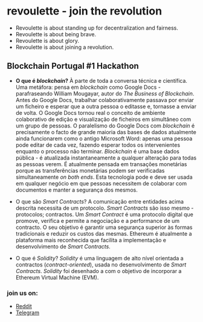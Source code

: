 # revoulette - join the revolution
* Revoulette is about standing up for decentralization and fairness.
* Revoulette is about being brave. 
* Revoulette is about glory.
* Revoulette is about joining a revolution. 

## Blockchain Portugal #1 Hackathon

* **O que é *blockchain*?**
À parte de toda a conversa técnica e científica. Uma metáfora: pensa em *blockchain* como 
Google Docs - parafraseando William Mougayar, autor do *The Business of Blockchain*. Antes do Google Docs, trabalhar 
colaborativamente
passava por enviar um ficheiro e esperar que a outra pessoa o editasse e, tornasse a enviar de volta.
O Google Docs tornou real o conceito de ambiente colaborativo de edição e visualização de ficheiros em simultâneo com 
um grupo de pessoas.
O paralelismo do Google Docs com *blockchain* é precisamente o facto de grande maioria das bases de dados atualmente ainda 
funcionarem como o antigo Microsoft Word: apenas uma pessoa pode editar de cada vez, fazendo esperar todos os intervenientes
enquanto o processo não terminar. *Blockchain* é uma base dados pública - é atualizada instantaneamente a qualquer alteração 
para todas as pessoas verem.
É atualmente pensada em transações monetárias porque as transferências monetárias podem ser verificadas simultaneamente 
*on both ends*. Esta tecnologia pode e deve ser usada em qualquer negócio em que pessoas necessitem de colaborar com documentos
e manter a segurança dos mesmos.

* O que são *Smart Contracts*?
A comunicação entre entidades acima descrita necessita de um protocolo. *Smart Contracts* são isso mesmo - protocolos; contractos.
Um *Smart Contract* é uma protocolo digital que promove, verifica e permite a negociação e a performance de um contracto.
O seu objetivo é garantir uma segurança superior às formas tradicionais e reduzir os custos das mesmas.
Ethereum é atualmente a plataforma mais reconhecida que facilita a implementação e desenvolvimento de *Smart Contracts*.

* O que é *Solidity*?
*Solidity* é uma linguagem de alto nível orientada a contractos (*contract-oriented*), usada no desenvolvimento de *Smart Contracts*.
*Solidity* foi desenhado a com o objetivo de incorporar a Ethereum Virtual Machine (EVM).

### join us on:
* [Reddit](reddit.com/r/blockchainportugal)
* [Telegram](https://t.me/joinchat/Hw3PHUlAhETzgTY1cwOdeA)
